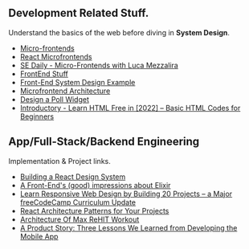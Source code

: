 ## Development Related Stuff.

Understand the basics of the web before diving in **System Design**. 

- [Micro-frontends](https://www.youtube.com/watch?v=lKKsjpH09dU)
- [React Microfrontends](https://blog.bitsrc.io/how-to-develop-microfrontends-using-react-step-by-step-guide-47ebb479cacd)
- [SE Daily - Micro-Frontends with Luca Mezzalira](https://softwareengineeringdaily.com/2022/02/14/micro-frontends-with-luca-mezzalira/)
- [FrontEnd Stuff](https://www.youtube.com/c/JackHerrington/playlists)
- [Front-End System Design Example](https://www.youtube.com/watch?v=LEaiGjffLEs)
- [Microfrontend Architecture](https://www.youtube.com/watch?v=BuRB3djraeM)
- [Design a Poll Widget](https://www.youtube.com/watch?v=lO6GyCvbDm8)
- [Introductory - Learn HTML Free in [2022] – Basic HTML Codes for Beginners](https://www.websiteplanet.com/blog/html-guide-beginners/)

## App/Full-Stack/Backend Engineering 

Implementation & Project links.

- [Building a React Design System](https://blog.bitsrc.io/building-a-react-component-design-system-8b643bb8922b)
- [A Front-End's (good) impressions about Elixir](https://medium.com/inside-sumup/a-front-ends-good-impressions-about-elixir-68f8983d8ab)
- [Learn Responsive Web Design by Building 20 Projects – a Major freeCodeCamp Curriculum Update](https://www.freecodecamp.org/news/responsive-web-design-certification-redesigned/)
- [React Architecture Patterns for Your Projects](https://blog.openreplay.com/react-architecture-patterns-for-your-projects)
- [Architecture Of Max ReHIT Workout](http://highscalability.com/blog/2021/11/30/architecture-of-max-rehit-workout.html)
- [A Product Story: Three Lessons We Learned from Developing the Mobile App](https://engineering.atspotify.com/2021/10/a-product-story-three-lessons-we-learned-from-developing-the-mobile-app/)
